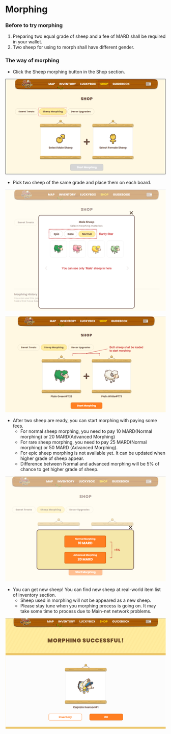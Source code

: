 # Morphing

### Before to try morphing

1. Preparing two equal grade of sheep  and a fee of MARD shall be required in your wallet.
2. Two sheep for using to morph shall have different gender.



### The way of morphing

* Click the Sheep morphing button in the Shop section.

![< Sheep morphing page >](<../../.gitbook/assets/Morphing page.PNG>)

* Pick two sheep of the same grade and place them on each board.

![< Find sheep on male board / female board >](<../../.gitbook/assets/Male sheep.png>)

![< Two sheep are loaded >](../../.gitbook/assets/sheeploaded.png)

* After two sheep are ready, you can start morphing with paying some fees.&#x20;
  * For normal sheep morphing, you need to pay 10 MARD(Normal morphing) or 20 MARD(Advanced Morphing)
  * For rare sheep morphing, you need to pay 25 MARD(Normal morphing) or 50 MARD (Advanced Morphing).
  * For epic sheep morphing is not available yet. It can be updated when higher grade of sheep appear.
  * Difference between Normal and advanced morphing will be 5% of chance to get higher grade of sheep.

![< Morphing fees >](<../../.gitbook/assets/fee selection.png>)

* You can get new sheep! You can find new sheep at real-world item list of inventory section.
  * Sheep used in morphing will not be appeared as a new sheep.
  * Please stay tune when you morphing process is going on. It may take some time to process due to Main-net network problems.

![< New sheep is appeared!! >](<../../.gitbook/assets/Morphing successful.png>)
